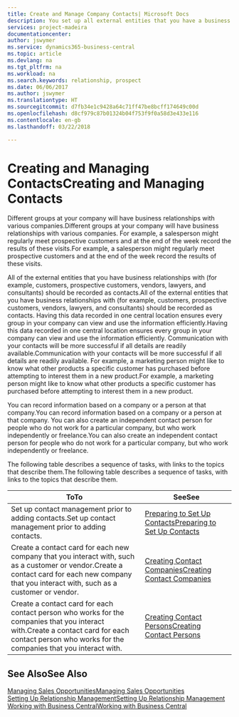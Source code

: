 ```yaml
---
title: Create and Manage Company Contacts| Microsoft Docs
description: You set up all external entities that you have a business relationship with (such as prospects, customers, vendors, and consultants) as contacts.
services: project-madeira
documentationcenter: 
author: jswymer
ms.service: dynamics365-business-central
ms.topic: article
ms.devlang: na
ms.tgt_pltfrm: na
ms.workload: na
ms.search.keywords: relationship, prospect
ms.date: 06/06/2017
ms.author: jswymer
ms.translationtype: HT
ms.sourcegitcommit: d7fb34e1c9428a64c71ff47be8bcff174649c00d
ms.openlocfilehash: d8cf979c87b01324b04f753f9f0a58d3e433e116
ms.contentlocale: en-gb
ms.lasthandoff: 03/22/2018

---
```

# <a name="creating-and-managing-contacts"></a><span data-ttu-id="ceb5f-103">Creating and Managing Contacts</span><span class="sxs-lookup"><span data-stu-id="ceb5f-103">Creating and Managing Contacts</span></span>
<span data-ttu-id="ceb5f-104">Different groups at your company will have business relationships with various companies.</span><span class="sxs-lookup"><span data-stu-id="ceb5f-104">Different groups at your company will have business relationships with various companies.</span></span> <span data-ttu-id="ceb5f-105">For example, a salesperson might regularly meet prospective customers and at the end of the week record the results of these visits.</span><span class="sxs-lookup"><span data-stu-id="ceb5f-105">For example, a salesperson might regularly meet prospective customers and at the end of the week record the results of these visits.</span></span>

<span data-ttu-id="ceb5f-106">All of the external entities that you have business relationships with (for example, customers, prospective customers, vendors, lawyers, and consultants) should be recorded as contacts.</span><span class="sxs-lookup"><span data-stu-id="ceb5f-106">All of the external entities that you have business relationships with (for example, customers, prospective customers, vendors, lawyers, and consultants) should be recorded as contacts.</span></span> <span data-ttu-id="ceb5f-107">Having this data recorded in one central location ensures every group in your company can view and use the information efficiently.</span><span class="sxs-lookup"><span data-stu-id="ceb5f-107">Having this data recorded in one central location ensures every group in your company can view and use the information efficiently.</span></span> <span data-ttu-id="ceb5f-108">Communication with your contacts will be more successful if all details are readily available.</span><span class="sxs-lookup"><span data-stu-id="ceb5f-108">Communication with your contacts will be more successful if all details are readily available.</span></span> <span data-ttu-id="ceb5f-109">For example, a marketing person might like to know what other products a specific customer has purchased before attempting to interest them in a new product.</span><span class="sxs-lookup"><span data-stu-id="ceb5f-109">For example, a marketing person might like to know what other products a specific customer has purchased before attempting to interest them in a new product.</span></span>

<span data-ttu-id="ceb5f-110">You can record information based on a company or a person at that company.</span><span class="sxs-lookup"><span data-stu-id="ceb5f-110">You can record information based on a company or a person at that company.</span></span> <span data-ttu-id="ceb5f-111">You can also create an independent contact person for people who do not work for a particular company, but who work independently or freelance.</span><span class="sxs-lookup"><span data-stu-id="ceb5f-111">You can also create an independent contact person for people who do not work for a particular company, but who work independently or freelance.</span></span>

<span data-ttu-id="ceb5f-112">The following table describes a sequence of tasks, with links to the topics that describe them.</span><span class="sxs-lookup"><span data-stu-id="ceb5f-112">The following table describes a sequence of tasks, with links to the topics that describe them.</span></span>

| <span data-ttu-id="ceb5f-113">To</span><span class="sxs-lookup"><span data-stu-id="ceb5f-113">To</span></span> | <span data-ttu-id="ceb5f-114">See</span><span class="sxs-lookup"><span data-stu-id="ceb5f-114">See</span></span> |
| --- | --- |
| <span data-ttu-id="ceb5f-115">Set up contact management prior to adding contacts.</span><span class="sxs-lookup"><span data-stu-id="ceb5f-115">Set up contact management prior to adding contacts.</span></span> |[<span data-ttu-id="ceb5f-116">Preparing to Set Up Contacts</span><span class="sxs-lookup"><span data-stu-id="ceb5f-116">Preparing to Set Up Contacts</span></span>](marketing-setup-contacts.md) |
| <span data-ttu-id="ceb5f-117">Create a contact card for each new company that you interact with, such as a customer or vendor.</span><span class="sxs-lookup"><span data-stu-id="ceb5f-117">Create a contact card for each new company that you interact with, such as a customer or vendor.</span></span> |[<span data-ttu-id="ceb5f-118">Creating Contact Companies</span><span class="sxs-lookup"><span data-stu-id="ceb5f-118">Creating Contact Companies</span></span>](marketing-create-contact-companies.md) |
| <span data-ttu-id="ceb5f-119">Create a contact card for each contact person who works for the companies that you interact with.</span><span class="sxs-lookup"><span data-stu-id="ceb5f-119">Create a contact card for each contact person who works for the companies that you interact with.</span></span> |[<span data-ttu-id="ceb5f-120">Creating Contact Persons</span><span class="sxs-lookup"><span data-stu-id="ceb5f-120">Creating Contact Persons</span></span>](marketing-create-contact-persons.md) |

## <a name="see-also"></a><span data-ttu-id="ceb5f-121">See Also</span><span class="sxs-lookup"><span data-stu-id="ceb5f-121">See Also</span></span>
[<span data-ttu-id="ceb5f-122">Managing Sales Opportunities</span><span class="sxs-lookup"><span data-stu-id="ceb5f-122">Managing Sales Opportunities</span></span>](marketing-manage-sales-opportunities.md)  
[<span data-ttu-id="ceb5f-123">Setting Up Relationship Management</span><span class="sxs-lookup"><span data-stu-id="ceb5f-123">Setting Up Relationship Management</span></span>](marketing-setup-marketing.md)  
[<span data-ttu-id="ceb5f-124">Working with Business Central</span><span class="sxs-lookup"><span data-stu-id="ceb5f-124">Working with Business Central</span></span>](ui-work-product.md)  

